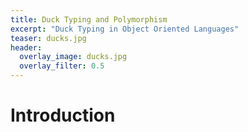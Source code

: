 ```yaml
---
title: Duck Typing and Polymorphism
excerpt: "Duck Typing in Object Oriented Languages"
teaser: ducks.jpg
header:
  overlay_image: ducks.jpg
  overlay_filter: 0.5
---
```

# Introduction
